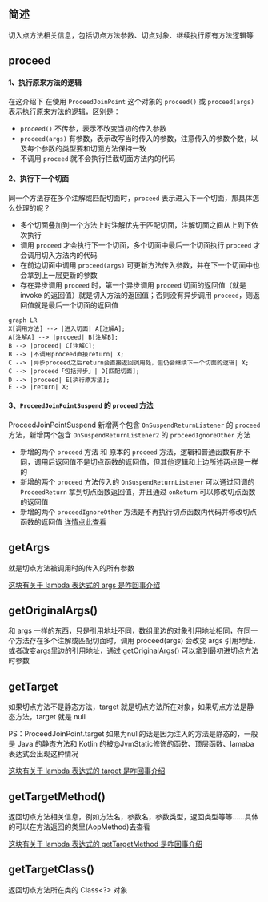 ## 简述

切入点方法相关信息，包括切点方法参数、切点对象、继续执行原有方法逻辑等

## proceed

#### 1、执行原来方法的逻辑

在这介绍下 在使用 `ProceedJoinPoint` 这个对象的 `proceed()` 或 `proceed(args)` 表示执行原来方法的逻辑，区别是：

- `proceed()` 不传参，表示不改变当初的传入参数
- `proceed(args)` 有参数，表示改写当时传入的参数，注意传入的参数个数，以及每个参数的类型要和切面方法保持一致
- 不调用 `proceed` 就不会执行拦截切面方法内的代码

#### 2、执行下一个切面

同一个方法存在多个注解或匹配切面时，`proceed` 表示进入下一个切面，那具体怎么处理的呢？

- 多个切面叠加到一个方法上时注解优先于匹配切面，注解切面之间从上到下依次执行
- 调用 ```proceed``` 才会执行下一个切面，多个切面中最后一个切面执行 ```proceed``` 才会调用切入方法内的代码
- 在前边切面中调用 ```proceed(args)``` 可更新方法传入参数，并在下一个切面中也会拿到上一层更新的参数
- 存在异步调用 ```proceed``` 时，第一个异步调用 ```proceed``` 切面的返回值（就是 invoke 的返回值）就是切入方法的返回值；否则没有异步调用 ```proceed```，则返回值就是最后一个切面的返回值

``` mermaid
graph LR
X[调用方法] --> |进入切面| A[注解A];
A[注解A] --> |proceed| B[注解B];
B --> |proceed| C[注解C];
B --> |不调用proceed直接return| X;
C --> |异步proceed之后return会直接返回调用处，但仍会继续下一个切面的逻辑| X;
C --> |proceed「包括异步」| D[匹配切面];
D --> |proceed| E[执行原方法];
E --> |return| X;
```

#### 3、`ProceedJoinPointSuspend` 的 `proceed` 方法

ProceedJoinPointSuspend 新增两个包含 `OnSuspendReturnListener` 的 `proceed` 方法，新增两个包含 `OnSuspendReturnListener2` 的 `proceedIgnoreOther` 方法

- 新增的两个 `proceed` 方法 和 原本的 `proceed` 方法，逻辑和普通函数有所不同，调用后返回值不是切点函数的返回值，但其他逻辑和上边所述两点是一样的
- 新增的两个 `proceed` 方法传入的 `OnSuspendReturnListener` 可以通过回调的 `ProceedReturn` 拿到切点函数返回值，并且通过 `onReturn` 可以修改切点函数的返回值
- 新增的两个 `proceedIgnoreOther` 方法是不再执行切点函数内代码并修改切点函数的返回值 [详情点此查看](/AndroidAOP/zh/Suspend_cut/#proceed)


## getArgs

就是切点方法被调用时的传入的所有参数

[这块有关于 lambda 表达式的 args 是咋回事介绍](/AndroidAOP/zh/AndroidAopMatchClassMethod/#_8)

## getOriginalArgs()

和 args 一样的东西，只是引用地址不同，数组里边的对象引用地址相同，在同一个方法存在多个注解或匹配切面时，调用 proceed(args) 会改变 args 引用地址，或者改变args里边的引用地址，通过 getOriginalArgs() 可以拿到最初进切点方法时参数

## getTarget

如果切点方法不是静态方法，target 就是切点方法所在对象，如果切点方法是静态方法，target 就是 null

PS：ProceedJoinPoint.target 如果为null的话是因为注入的方法是静态的，一般是 Java 的静态方法和 Kotlin 的被@JvmStatic修饰的函数、顶层函数、lamaba表达式会出现这种情况

[这块有关于 lambda 表达式的 target 是咋回事介绍](/AndroidAOP/zh/AndroidAopMatchClassMethod/#_8)

## getTargetMethod()

返回切点方法相关信息，例如方法名，参数名，参数类型，返回类型等等……具体的可以在方法返回的类里(AopMethod)去查看

[这块有关于 lambda 表达式的 getTargetMethod 是咋回事介绍](/AndroidAOP/zh/AndroidAopMatchClassMethod/#_8)



## getTargetClass()

返回切点方法所在类的 Class<?> 对象



